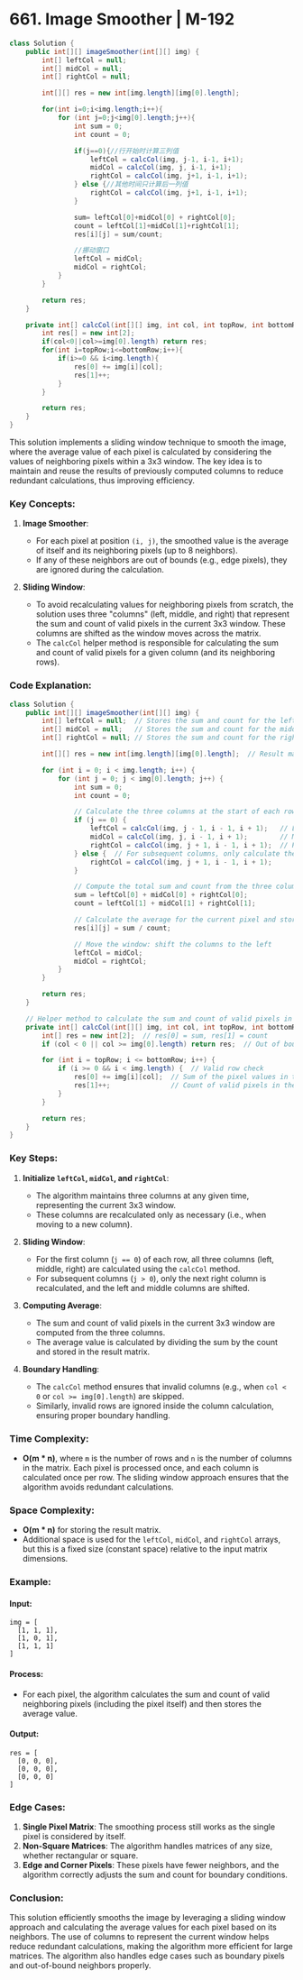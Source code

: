 # 661. Image Smoother | M-192

```java
class Solution {
    public int[][] imageSmoother(int[][] img) {
        int[] leftCol = null;
        int[] midCol = null;
        int[] rightCol = null;

        int[][] res = new int[img.length][img[0].length];

        for(int i=0;i<img.length;i++){
            for (int j=0;j<img[0].length;j++){
                int sum = 0;
                int count = 0;

                if(j==0){//行开始时计算三列值
                    leftCol = calcCol(img, j-1, i-1, i+1);
                    midCol = calcCol(img, j, i-1, i+1);
                    rightCol = calcCol(img, j+1, i-1, i+1);
                } else {//其他时间只计算后一列值
                    rightCol = calcCol(img, j+1, i-1, i+1);
                }

                sum= leftCol[0]+midCol[0] + rightCol[0];
                count = leftCol[1]+midCol[1]+rightCol[1];
                res[i][j] = sum/count;

                //挪动窗口
                leftCol = midCol;
                midCol = rightCol;
            }
        }

        return res;
    }

    private int[] calcCol(int[][] img, int col, int topRow, int bottomRow){
        int res[] = new int[2];
        if(col<0||col>=img[0].length) return res;
        for(int i=topRow;i<=bottomRow;i++){
            if(i>=0 && i<img.length){
                res[0] += img[i][col];
                res[1]++;
            }
        }

        return res;
    }
}
```

This solution implements a sliding window technique to smooth the image, where the average value of each pixel is calculated by considering the values of neighboring pixels within a 3x3 window. The key idea is to maintain and reuse the results of previously computed columns to reduce redundant calculations, thus improving efficiency.

### Key Concepts:
1. **Image Smoother**:
    - For each pixel at position `(i, j)`, the smoothed value is the average of itself and its neighboring pixels (up to 8 neighbors).
    - If any of these neighbors are out of bounds (e.g., edge pixels), they are ignored during the calculation.

2. **Sliding Window**:
    - To avoid recalculating values for neighboring pixels from scratch, the solution uses three "columns" (left, middle, and right) that represent the sum and count of valid pixels in the current 3x3 window. These columns are shifted as the window moves across the matrix.
    - The `calcCol` helper method is responsible for calculating the sum and count of valid pixels for a given column (and its neighboring rows).

### Code Explanation:

```java
class Solution {
    public int[][] imageSmoother(int[][] img) {
        int[] leftCol = null;  // Stores the sum and count for the left column of the window
        int[] midCol = null;   // Stores the sum and count for the middle column of the window
        int[] rightCol = null; // Stores the sum and count for the right column of the window

        int[][] res = new int[img.length][img[0].length];  // Result matrix for the smoothed image

        for (int i = 0; i < img.length; i++) {
            for (int j = 0; j < img[0].length; j++) {
                int sum = 0;
                int count = 0;

                // Calculate the three columns at the start of each row
                if (j == 0) {
                    leftCol = calcCol(img, j - 1, i - 1, i + 1);   // Left column (j-1)
                    midCol = calcCol(img, j, i - 1, i + 1);        // Middle column (j)
                    rightCol = calcCol(img, j + 1, i - 1, i + 1);  // Right column (j+1)
                } else {  // For subsequent columns, only calculate the next right column
                    rightCol = calcCol(img, j + 1, i - 1, i + 1);
                }

                // Compute the total sum and count from the three columns
                sum = leftCol[0] + midCol[0] + rightCol[0];
                count = leftCol[1] + midCol[1] + rightCol[1];

                // Calculate the average for the current pixel and store it in the result
                res[i][j] = sum / count;

                // Move the window: shift the columns to the left
                leftCol = midCol;
                midCol = rightCol;
            }
        }

        return res;
    }

    // Helper method to calculate the sum and count of valid pixels in a column
    private int[] calcCol(int[][] img, int col, int topRow, int bottomRow) {
        int[] res = new int[2];  // res[0] = sum, res[1] = count
        if (col < 0 || col >= img[0].length) return res;  // Out of bounds check

        for (int i = topRow; i <= bottomRow; i++) {
            if (i >= 0 && i < img.length) {  // Valid row check
                res[0] += img[i][col];  // Sum of the pixel values in the column
                res[1]++;               // Count of valid pixels in the column
            }
        }

        return res;
    }
}
```

### Key Steps:
1. **Initialize `leftCol`, `midCol`, and `rightCol`**:
    - The algorithm maintains three columns at any given time, representing the current 3x3 window.
    - These columns are recalculated only as necessary (i.e., when moving to a new column).

2. **Sliding Window**:
    - For the first column (`j == 0`) of each row, all three columns (left, middle, right) are calculated using the `calcCol` method.
    - For subsequent columns (`j > 0`), only the next right column is recalculated, and the left and middle columns are shifted.

3. **Computing Average**:
    - The sum and count of valid pixels in the current 3x3 window are computed from the three columns.
    - The average value is calculated by dividing the sum by the count and stored in the result matrix.

4. **Boundary Handling**:
    - The `calcCol` method ensures that invalid columns (e.g., when `col < 0` or `col >= img[0].length`) are skipped.
    - Similarly, invalid rows are ignored inside the column calculation, ensuring proper boundary handling.

### Time Complexity:
- **O(m * n)**, where `m` is the number of rows and `n` is the number of columns in the matrix. Each pixel is processed once, and each column is calculated once per row. The sliding window approach ensures that the algorithm avoids redundant calculations.

### Space Complexity:
- **O(m * n)** for storing the result matrix.
- Additional space is used for the `leftCol`, `midCol`, and `rightCol` arrays, but this is a fixed size (constant space) relative to the input matrix dimensions.

### Example:

#### Input:
```plaintext
img = [
  [1, 1, 1],
  [1, 0, 1],
  [1, 1, 1]
]
```

#### Process:
- For each pixel, the algorithm calculates the sum and count of valid neighboring pixels (including the pixel itself) and then stores the average value.

#### Output:
```plaintext
res = [
  [0, 0, 0],
  [0, 0, 0],
  [0, 0, 0]
]
```

### Edge Cases:
1. **Single Pixel Matrix**: The smoothing process still works as the single pixel is considered by itself.
2. **Non-Square Matrices**: The algorithm handles matrices of any size, whether rectangular or square.
3. **Edge and Corner Pixels**: These pixels have fewer neighbors, and the algorithm correctly adjusts the sum and count for boundary conditions.

### Conclusion:
This solution efficiently smooths the image by leveraging a sliding window approach and calculating the average values for each pixel based on its neighbors. The use of columns to represent the current window helps reduce redundant calculations, making the algorithm more efficient for large matrices. The algorithm also handles edge cases such as boundary pixels and out-of-bound neighbors properly.
